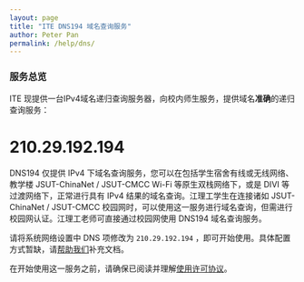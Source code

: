 ```yaml
---
layout: page
title: "ITE DNS194 域名查询服务"
author: Peter Pan
permalink: /help/dns/
---
```


### 服务总览

ITE 现提供一台IPv4域名递归查询服务器，向校内师生服务，提供域名**准确**的递归查询服务：

# 210.29.192.194

DNS194 仅提供 IPv4 下域名查询服务，您可以在包括学生宿舍有线或无线网络、教学楼 JSUT-ChinaNet / JSUT-CMCC Wi-Fi 等原生双栈网络下，或是 DIVI 等过渡网络下，正常进行具有 IPv4 结果的域名查询。江理工学生在连接诸如 JSUT-ChinaNet / JSUT-CMCC 校园网时，可以使用这一服务进行域名查询，但需进行校园网认证。江理工老师可直接通过校园网使用 DNS194 域名查询服务。

请将系统网络设置中 DNS 项修改为 `210.29.192.194` ，即可开始使用。具体配置方式暂缺，请[帮助我们](https://github.com/jsutite/jsutite.github.io)补充文档。

在开始使用这一服务之前，请确保已阅读并理解[使用许可协议](/help/dns-license/)。

